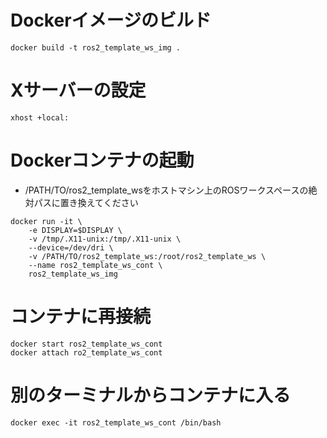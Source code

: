 # Dockerイメージのビルド
```
docker build -t ros2_template_ws_img .
```

# Xサーバーの設定
```
xhost +local:
```

# Dockerコンテナの起動
- /PATH/TO/ros2_template_wsをホストマシン上のROSワークスペースの絶対パスに置き換えてください
```
docker run -it \
    -e DISPLAY=$DISPLAY \
    -v /tmp/.X11-unix:/tmp/.X11-unix \
    --device=/dev/dri \
    -v /PATH/TO/ros2_template_ws:/root/ros2_template_ws \
    --name ros2_template_ws_cont \
    ros2_template_ws_img 
```

# コンテナに再接続
```
docker start ros2_template_ws_cont
docker attach ro2_template_ws_cont
```

# 別のターミナルからコンテナに入る
```
docker exec -it ros2_template_ws_cont /bin/bash
```
